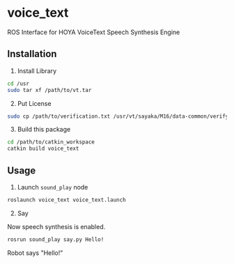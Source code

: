 voice_text
==========

ROS Interface for HOYA VoiceText Speech Synthesis Engine

## Installation

1. Install Library

```bash
cd /usr
sudo tar xf /path/to/vt.tar
```

2. Put License

```bash
sudo cp /path/to/verification.txt /usr/vt/sayaka/M16/data-common/verify/
```

3. Build this package

```bash
cd /path/to/catkin_workspace
catkin build voice_text
```

## Usage

1. Launch `sound_play` node

```bash
roslaunch voice_text voice_text.launch
```

2. Say

Now speech synthesis is enabled.

```bash
rosrun sound_play say.py Hello!
```

Robot says "Hello!"
